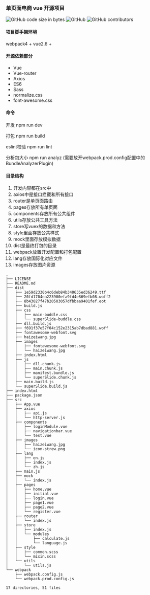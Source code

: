 ### 单页面电商 vue 开源项目 
![GitHub code size in bytes](https://img.shields.io/github/languages/code-size/cc-ch/vue-online-shop) 
![GitHub](https://img.shields.io/github/license/cc-ch/vue-online-shop) 
![GitHub contributors](https://img.shields.io/github/contributors/cc-ch/vue-online-shop)

#### 项目脚手架环境
webpack4 + 
vue2.6 +

#### 开源依赖部分
* Vue
* Vue-router
* Axios
* ES6
* Sass
* normalize.css
* font-awesome.css

#### 命令

开发  npm run dev

打包  npm run build

eslint校验 npm run lint

分析包大小 npm run analyz (需要放开webpack.prod.config配置中的BundleAnalyzerPlugin)

#### 目录结构
1. 开发内容都在src中
2. axios中是接口拦截和所有接口
3. router是单页面路由
4. pages存放所有单页面
5. components存放所有公共组件
6. utils存放公共工具方法
7. store写vuex的数据和方法
8. style里面存放公共样式
9. mock里面存放模拟数据
10. dist是最终打包的目录
12. webpack放置开发配置和打包配置
13. lang存放国际化对应文件
15. images存放图片资源

```
.
├── LICENSE
├── README.md
├── dist
│   ├── 1e59d2330b4c6deb84b340635ed36249.ttf
│   ├── 20fd1704ea223900efa9fd4e869efb08.woff2
│   ├── 8b43027f47b20503057dfbbaa9401fef.eot
│   ├── build.js
│   ├── css
│   │   ├── main-buddle.css
│   │   └── superSlide-buddle.css
│   ├── dll.build.js
│   ├── f691f37e57f04c152e2315ab7dbad881.woff
│   ├── fontawesome-webfont.svg
│   ├── haizeiwang.jpg
│   ├── images
│   │   ├── fontawesome-webfont.svg
│   │   └── haizeiwang.jpg
│   ├── index.html
│   ├── js
│   │   ├── dll.chunk.js
│   │   ├── main.chunk.js
│   │   ├── manifest.bundle.js
│   │   └── superSlide.chunk.js
│   ├── main.build.js
│   └── superSlide.build.js
├── index.html
├── package.json
├── src
│   ├── App.vue
│   ├── axios
│   │   ├── api.js
│   │   └── http-server.js
│   ├── components
│   │   ├── loginModule.vue
│   │   ├── navigationbar.vue
│   │   └── test.vue
│   ├── images
│   │   ├── haizeiwang.jpg
│   │   └── icon-strew.png
│   ├── lang
│   │   ├── en.js
│   │   ├── index.js
│   │   └── zh.js
│   ├── main.js
│   ├── mock
│   │   └── index.js
│   ├── pages
│   │   ├── home.vue
│   │   ├── initial.vue
│   │   ├── login.vue
│   │   ├── page1.vue
│   │   ├── page2.vue
│   │   └── register.vue
│   ├── router
│   │   └── index.js
│   ├── store
│   │   ├── index.js
│   │   └── modules
│   │       ├── calculate.js
│   │       └── language.js
│   ├── style
│   │   ├── common.scss
│   │   └── mixin.scss
│   └── utils
│       └── utils.js
└── webpack
    ├── webpack.config.js
    └── webpack.prod.config.js

17 directories, 51 files
```
